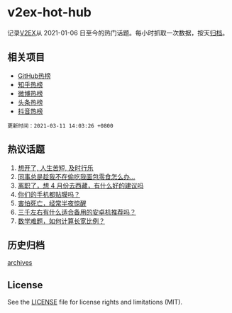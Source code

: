 # v2ex-hot-hub

 记录[V2EX](https://www.v2ex.com/)从 2021-01-06 日至今的热门话题。每小时抓取一次数据，按天[归档](archives)。
 
 ## 相关项目

- [GitHub热榜](https://github.com/snaildev/github-hot-hub)
- [知乎热榜](https://github.com/snaildev/zhihu-hot-hub)
- [微博热榜](https://github.com/snaildev/weibo-hot-hub)
- [头条热榜](https://github.com/snaildev/toutiao-hot-hub)
- [抖音热榜](https://github.com/snaildev/douyin-hot-hub)


 `更新时间：2021-03-11 14:03:26 +0800`

## 热议话题

1. [想开了, 人生苦短, 及时行乐](https://www.v2ex.com/t/760366)
1. [同事总是趁我不在偷吃我面包零食怎么办...](https://www.v2ex.com/t/760596)
1. [离职了，想 4 月份去西藏，有什么好的建议吗](https://www.v2ex.com/t/760361)
1. [你们的手机都贴膜吗？](https://www.v2ex.com/t/760554)
1. [害怕死亡，经常半夜惊醒](https://www.v2ex.com/t/760490)
1. [三千左右有什么适合备用的安卓机推荐吗？](https://www.v2ex.com/t/760533)
1. [数学难题，如何计算长宽比例？](https://www.v2ex.com/t/760354)

## 历史归档

[archives](archives)

## License

See the [LICENSE](LICENSE) file for license rights and limitations (MIT).
